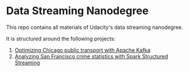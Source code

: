 # Data Streaming Nanodegree
This repo contains all materials of Udacity's data streaming nanodegree.

It is structured around the following projects:
1. [Optimizing Chicago public transport with Apache Kafka](https://github.com/slangenbach/udacity-ds-nanodegree/tree/master/traffic_optimization)
2. [Analyzing San Francisco crime statistics with Spark Structured Streaming](https://github.com/slangenbach/udacity-ds-nanodegree/tree/master/traffic_optimization)
